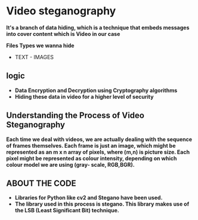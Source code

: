 # Video steganography
 **It's a branch of data hiding, which is a technique that embeds messages into cover content which is Video in our case** 

**Files Types we wanna hide**
- TEXT - IMAGES

## logic
- **Data Encryption and Decryption using Cryptography algorithms**
- **Hiding these data in video for a higher level of security**

## Understanding the Process of Video Steganography

**Each time we deal with videos, we are actually dealing with the sequence of frames themselves. Each frame is just an image, which might be represented as an m    x n array of pixels, where (m,n) is picture size. Each pixel might be represented as colour intensity, depending on which colour model we are using (gray-      scale, RGB,BGR).**

## ABOUT THE CODE

- **Libraries for Python like cv2 and Stegano have been used.**
- **The library used in this process is stegano. This library makes use of the LSB (Least Significant Bit) technique.**

